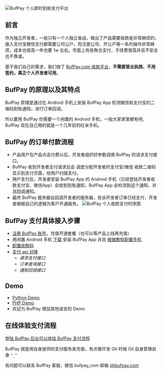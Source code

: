![BufPay 个人即时到账支付平台](https://upload-images.jianshu.io/upload_images/626292-5a767f3f35f91bd4.png?imageMogr2/auto-orient/strip%7CimageView2/2/w/1240)

## 前言
作为独立开发者，一般只有一个人独立奋战，做出了产品需要收款是非常麻烦的，接入支付宝微信支付都需要公司公户，而注册公司、开公户等一系列操作非常麻烦，成本也很高一年也要 1w 左右。市面上有些聚合支付，手续费很高并且不安全也不靠谱。

基于我们自己的需求，我们做了 [BufPay.com 收款平台](https://bufpay.com)，**不需要营业执照、不用签约，真正个人开发者可用**。

## BufPay 的原理以及其特点
BufPay 原理是通过在 Android 手机上安装 BufPay App 检测微信和支付宝的二维码到账通知，进行订单回调。

所以要用 BufPay 你需要一个闲置的 Android 手机，一般大家家里都有吧，BufPay 现在自己用的就是一个几年前的红米手机。

## BufPay 的订单付款流程
- 产品用户在产品点击付费以后，开发者组织好参数调用 BufPay 的请求支付接口。
- BufPay 收到开发者支付请求后会 调度分配开发者的支付宝/微信 收款二维码显示到支付页面，给用户扫描支付。
- 用户支付后，开发者安装 BufPay App 的 Android 手机（已经登陆开发者收款支付宝、微信App）会收到到账通知，BufPay App 会检测到这个通知，并且回调通知。
- 最终 BufPay 服务器会回调开发者的服务器，告诉开发者订单已经支付，开发者根据自己的逻辑为客户开通服务。
![BufPay 个人收款支付时序图](https://upload-images.jianshu.io/upload_images/626292-fe1f3ad27b7ad23f.png?imageMogr2/auto-orient/strip%7CimageView2/2/w/1240)


## BufPay 支付具体接入步骤
- [注册 BufPay 账号](https://bufpay.com/main)，充值开通套餐（也可以等产品上线再充值）
- 用闲置 Android 手机 [下载](https://bufpay.com/htdocs/bufpay.apk) 安装 BufPay  App 并且 [根据教程配置手机](https://bufpay.com/page.html)
- [配置收款码](https://bufpay.com/page.html#conf)
- [支付 api 对接](https://bufpay.com/page.html#api)
  * *请求支付接口*
  * *订单查询接口*
  * *通知回调接口*

## Demo
- [Python Demo](https://bufpay.com/htdocs/bufpay_api_demo.py.zip)
- [PHP Demo](https://bufpay.com/htdocs/bufpay_api_demo.php.zip)
- 欢迎为 BufPay 增加其他语言的 Demo

## 在线体验支付流程
[登陆 BufPay 后台可以体验 BufPay 支付流程](https://bufpay.com/main)

BufPay 就是用自身提供的支付服务来充值，有点像开发 Git 时候 Git 自身管理自身 ```^_^``` 

有问题可以联系 BufPay 客服，微信 bufpay_com 邮箱 i@bufpay.com
